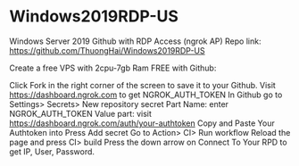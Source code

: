 # Windows2019RDP-US
Windows Server 2019 Github with RDP Access (ngrok AP) 
Repo link: https://github.com/ThuongHai/Windows2019RDP-US

Create a free VPS with 2cpu-7gb Ram FREE with Github:

Click Fork in the right corner of the screen to save it to your Github.
Visit https://dashboard.ngrok.com to get NGROK_AUTH_TOKEN
In Github go to Settings> Secrets> New repository secret
Part Name: enter NGROK_AUTH_TOKEN
Value part: visit https://dashboard.ngrok.com/auth/your-authtoken Copy and Paste Your Authtoken into
Press Add secret
Go to Action> CI> Run workflow
Reload the page and press CI> build
Press the down arrow on Connect To Your RPD to get IP, User, Password.
